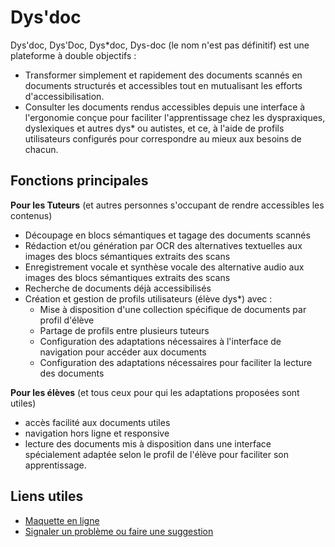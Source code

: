 Dys'doc
=======

Dys'doc, Dys'Doc, Dys*doc, Dys-doc (le nom n'est pas définitif) est une plateforme à double objectifs :
- Transformer simplement et rapidement des documents scannés en documents structurés et accessibles tout en mutualisant les efforts d'accessibilisation.
- Consulter les documents rendus accessibles depuis une interface à l'ergonomie conçue pour faciliter l'apprentissage chez les dyspraxiques, dyslexiques et autres dys* ou autistes, et ce, à l'aide de profils utilisateurs configurés pour correspondre au mieux aux besoins de chacun.

Fonctions principales
---------------------

**Pour les Tuteurs** (et autres personnes s'occupant de rendre accessibles les contenus)
- Découpage en blocs sémantiques et tagage des documents scannés
- Rédaction et/ou génération par OCR des alternatives textuelles aux images des blocs sémantiques extraits des scans
- Enregistrement vocale et synthèse vocale des alternative audio aux images des blocs sémantiques extraits des scans
- Recherche de documents déjà accessibilisés
- Création et gestion de profils utilisateurs (élève dys*) avec :
  + Mise à disposition d'une collection spécifique de documents par profil d'élève
  + Partage de profils entre plusieurs tuteurs
  + Configuration des adaptations nécessaires à l'interface de navigation pour accéder aux documents
  + Configuration des adaptations nécessaires pour faciliter la lecture des documents

**Pour les élèves** (et tous ceux pour qui les adaptations proposées sont utiles)
 - accès facilité aux documents utiles
 - navigation hors ligne et responsive
 - lecture des documents mis à disposition dans une interface spécialement adaptée selon le profil de l'élève pour faciliter son apprentissage.


## Liens utiles
- [Maquette en ligne](http://cneddi.github.io/06AdaptSup)
- [Signaler un problème ou faire une suggestion](https://github.com/cnedDI/06AdaptSup/issues)
